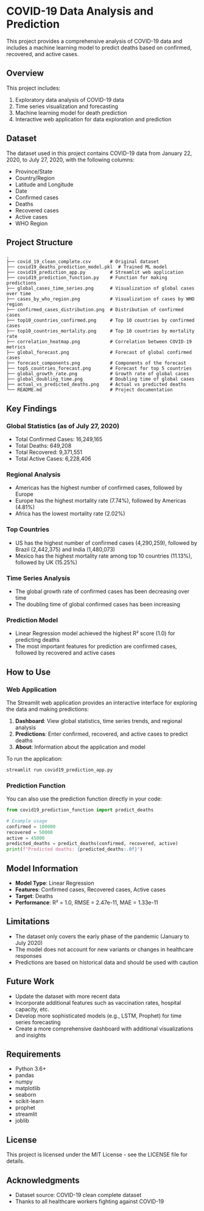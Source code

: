 # COVID-19 Data Analysis and Prediction

This project provides a comprehensive analysis of COVID-19 data and includes a machine learning model to predict deaths based on confirmed, recovered, and active cases.

## Overview

This project includes:
1. Exploratory data analysis of COVID-19 data
2. Time series visualization and forecasting
3. Machine learning model for death prediction
4. Interactive web application for data exploration and prediction

## Dataset

The dataset used in this project contains COVID-19 data from January 22, 2020, to July 27, 2020, with the following columns:
- Province/State
- Country/Region
- Latitude and Longitude
- Date
- Confirmed cases
- Deaths
- Recovered cases
- Active cases
- WHO Region

## Project Structure

```
.
├── covid_19_clean_complete.csv       # Original dataset
├── covid19_deaths_prediction_model.pkl  # Trained ML model
├── covid19_prediction_app.py         # Streamlit web application
├── covid19_prediction_function.py    # Function for making predictions
├── global_cases_time_series.png      # Visualization of global cases over time
├── cases_by_who_region.png           # Visualization of cases by WHO region
├── confirmed_cases_distribution.png  # Distribution of confirmed cases
├── top10_countries_confirmed.png     # Top 10 countries by confirmed cases
├── top10_countries_mortality.png     # Top 10 countries by mortality rate
├── correlation_heatmap.png           # Correlation between COVID-19 metrics
├── global_forecast.png               # Forecast of global confirmed cases
├── forecast_components.png           # Components of the forecast
├── top5_countries_forecast.png       # Forecast for top 5 countries
├── global_growth_rate.png            # Growth rate of global cases
├── global_doubling_time.png          # Doubling time of global cases
├── actual_vs_predicted_deaths.png    # Actual vs predicted deaths
└── README.md                         # Project documentation
```

## Key Findings

### Global Statistics (as of July 27, 2020)
- Total Confirmed Cases: 16,249,165
- Total Deaths: 649,208
- Total Recovered: 9,371,551
- Total Active Cases: 6,228,406

### Regional Analysis
- Americas has the highest number of confirmed cases, followed by Europe
- Europe has the highest mortality rate (7.74%), followed by Americas (4.81%)
- Africa has the lowest mortality rate (2.02%)

### Top Countries
- US has the highest number of confirmed cases (4,290,259), followed by Brazil (2,442,375) and India (1,480,073)
- Mexico has the highest mortality rate among top 10 countries (11.13%), followed by UK (15.25%)

### Time Series Analysis
- The global growth rate of confirmed cases has been decreasing over time
- The doubling time of global confirmed cases has been increasing

### Prediction Model
- Linear Regression model achieved the highest R² score (1.0) for predicting deaths
- The most important features for prediction are confirmed cases, followed by recovered and active cases

## How to Use

### Web Application

The Streamlit web application provides an interactive interface for exploring the data and making predictions:

1. **Dashboard**: View global statistics, time series trends, and regional analysis
2. **Predictions**: Enter confirmed, recovered, and active cases to predict deaths
3. **About**: Information about the application and model

To run the application:
```bash
streamlit run covid19_prediction_app.py
```

### Prediction Function

You can also use the prediction function directly in your code:

```python
from covid19_prediction_function import predict_deaths

# Example usage
confirmed = 100000
recovered = 50000
active = 45000
predicted_deaths = predict_deaths(confirmed, recovered, active)
print(f"Predicted deaths: {predicted_deaths:.0f}")
```

## Model Information

- **Model Type**: Linear Regression
- **Features**: Confirmed cases, Recovered cases, Active cases
- **Target**: Deaths
- **Performance**: R² = 1.0, RMSE = 2.47e-11, MAE = 1.33e-11

## Limitations

- The dataset only covers the early phase of the pandemic (January to July 2020)
- The model does not account for new variants or changes in healthcare responses
- Predictions are based on historical data and should be used with caution

## Future Work

- Update the dataset with more recent data
- Incorporate additional features such as vaccination rates, hospital capacity, etc.
- Develop more sophisticated models (e.g., LSTM, Prophet) for time series forecasting
- Create a more comprehensive dashboard with additional visualizations and insights

## Requirements

- Python 3.6+
- pandas
- numpy
- matplotlib
- seaborn
- scikit-learn
- prophet
- streamlit
- joblib

## License

This project is licensed under the MIT License - see the LICENSE file for details.

## Acknowledgments

- Dataset source: COVID-19 clean complete dataset
- Thanks to all healthcare workers fighting against COVID-19